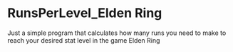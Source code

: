 # RunsPerLevel_Elden Ring
 Just a simple program that calculates how many runs you need to make to reach your desired stat level in the game Elden Ring
